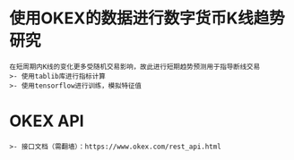 # 使用OKEX的数据进行数字货币K线趋势研究
	在短周期内K线的变化更多受随机交易影响，故此进行短期趋势预测用于指导断线交易
	>- 使用tablib库进行指标计算
	>- 使用tensorflow进行训练，模拟特征值
	
# OKEX API
	>- 接口文档（需翻墙）：https://www.okex.com/rest_api.html